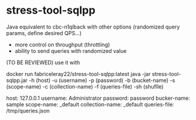# stress-tool-sqlpp
Java equivalent to cbc-n1qlback with other options (randomized query params, define desired QPS...)

-  more control on throughput (throttling)
- ability to send queries with randomized value

(TO BE REVIEWED)
use it with

docker run fabriceleray22/stress-tool-sqlpp:latest java -jar stress-tool-sqlpp.jar -h (host) -u (username) -p (password) -b (bucket-name) -s (scope-name) -c (collection-name) -f (queries-file) -sh (shuflle)


host: 127.0.0.1
username: Administrator
password: password
bucker-name: sample
scope-name: _default
collection-name: _default
queries-file: /tmp/queries.json
